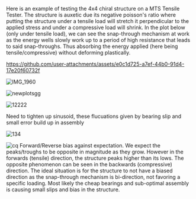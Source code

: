 Here is an example of testing the 4x4 chiral structure on a MTS Tensile Tester.
The structure is auxetic due its negative poisson's ratio where putting the structure under a tensile load will stretch it perpendicular to the applied stress and under a compressive load will shrink. In the plot below (only under tensile load), we can see the snap-through mechanism at work as the energy wells slowly work up to a period of high resistance that leads to said snap-throughs. Thus absorbing the energy applied (here being tensile/compressive) without deforming plastically.


https://github.com/user-attachments/assets/e0c1d725-a7ef-44b0-91d4-17e20f60732f 

![IMG_1960](https://github.com/user-attachments/assets/f351ea4f-a297-4d3a-843e-377e794b7f44)

![newplotsgg](https://github.com/user-attachments/assets/4e73ddda-9d30-4a54-9194-e71d58a09052)

![12222](https://github.com/user-attachments/assets/72336c28-10c5-4c27-8f8d-e014e85ab07b)

Need to tighten up sinusoid, these flucuations given by bearing slip and small error build up in assembly

![134](https://github.com/user-attachments/assets/9112e18e-f74c-467f-8974-61a53bcad566)

![cq](https://github.com/user-attachments/assets/4bac1a4d-4645-47fc-ba15-fe018ffc428b)
Forward/Reverse bias against expectation. We expect the peaks/troughs to be opposite in magnitude as they grow. However in the forwards (tensile) direction, the structure peaks higher than its lows. The opposite phenomenon can be seen in the backwards (compressive) direction. The ideal situation is for the structure to not have a biased direction as the snap-through mechanism is bi-direction, not favoring a specific loading. Most likely the cheap bearings and sub-optimal assembly is causing small slips and bias in the structure.          
